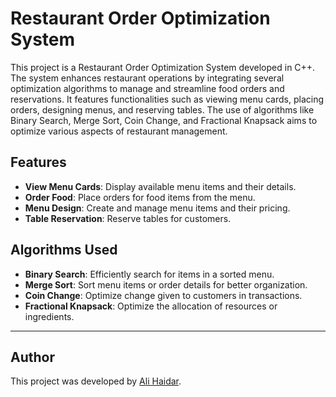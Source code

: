 # Restaurant Order Optimization System

This project is a Restaurant Order Optimization System developed in C++. The system enhances restaurant operations by integrating several optimization algorithms
to manage and streamline food orders and reservations. It features functionalities such as viewing menu cards, placing orders, designing menus, and reserving tables. 
The use of algorithms like Binary Search, Merge Sort, Coin Change, and Fractional Knapsack aims to optimize various aspects of restaurant management.

## Features

- **View Menu Cards**: Display available menu items and their details.
- **Order Food**: Place orders for food items from the menu.
- **Menu Design**: Create and manage menu items and their pricing.
- **Table Reservation**: Reserve tables for customers.

## Algorithms Used

- **Binary Search**: Efficiently search for items in a sorted menu.
- **Merge Sort**: Sort menu items or order details for better organization.
- **Coin Change**: Optimize change given to customers in transactions.
- **Fractional Knapsack**: Optimize the allocation of resources or ingredients.


---

## Author

This project was developed by [Ali Haidar](https://ali-haidar-159.github.io/my-portfolio/).


